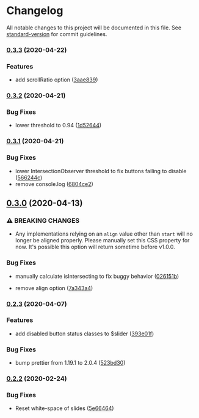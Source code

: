 # Changelog

All notable changes to this project will be documented in this file. See [standard-version](https://github.com/conventional-changelog/standard-version) for commit guidelines.

### [0.3.3](https://github.com/ryanwalters/snap-slider/compare/v0.3.2...v0.3.3) (2020-04-22)


### Features

* add scrollRatio option ([3aae839](https://github.com/ryanwalters/snap-slider/commit/3aae839bb0968a9edeee91d0cfe39c62e28c1ecb))

### [0.3.2](https://github.com/ryanwalters/snap-slider/compare/v0.3.1...v0.3.2) (2020-04-21)


### Bug Fixes

* lower threshold to 0.94 ([1d52644](https://github.com/ryanwalters/snap-slider/commit/1d52644ef38e13f1c93449de150f2678ccf6d5f0))

### [0.3.1](https://github.com/ryanwalters/snap-slider/compare/v0.3.0...v0.3.1) (2020-04-21)


### Bug Fixes

* lower IntersectionObserver threshold to fix buttons failing to disable ([566244c](https://github.com/ryanwalters/snap-slider/commit/566244c866b8f017d4054b303c8639c1b9bc8b9b))
* remove console.log ([6804ce2](https://github.com/ryanwalters/snap-slider/commit/6804ce29c804e9251802f70b4b366777068c9967))

## [0.3.0](https://github.com/ryanwalters/snap-slider/compare/v0.2.3...v0.3.0) (2020-04-13)


### ⚠ BREAKING CHANGES

* Any implementations relying on an `align` value other than `start` will no longer be aligned properly. Please manually set this CSS property for now. It's possible this option will return sometime before v1.0.0.

### Bug Fixes

* manually calculate isIntersecting to fix buggy behavior ([026151b](https://github.com/ryanwalters/snap-slider/commit/026151beee6b79d25b21eea236c0ac26ce9088b7))


* remove align option ([7a343a4](https://github.com/ryanwalters/snap-slider/commit/7a343a4606272a19dafa5e79df2e75f7fa2d496e))

### [0.2.3](https://github.com/ryanwalters/snap-slider/compare/v0.2.2...v0.2.3) (2020-04-07)


### Features

* add disabled button status classes to $slider ([393e01f](https://github.com/ryanwalters/snap-slider/commit/393e01f5dea76641e538cf7f25f408898af83158))


### Bug Fixes

* bump prettier from 1.19.1 to 2.0.4 ([523bd30](https://github.com/ryanwalters/snap-slider/commit/523bd304e7e6674bfaa0073f4623987e3f2d180e))

### [0.2.2](https://github.com/ryanwalters/snap-slider/compare/v0.2.1...v0.2.2) (2020-02-24)

### Bug Fixes

- Reset white-space of slides ([5e66464](https://github.com/ryanwalters/snap-slider/commit/5e66464402433747a496780b9689a5f2e0db4ec0))

